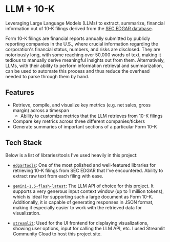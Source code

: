 # LLM + 10-K

Leveraging Large Language Models (LLMs) to extract, summarize, financial
information out of 10-K filings derived from the
[SEC EDGAR database](https://www.sec.gov/edgar/search-and-access).

Form 10-K filings are financial reports annually submitted by publicly
reporting companies in the U.S., where crucial information regarding the
corporation's financial status, numbers, and risks are disclosed. They are
notoriously long, with some reaching over 50,000 words of text, making it
tedious to manually derive meaningful insights out from them. Alternatively,
LLMs, with their ability to perform information retrieval and summarization,
can be used to automate this process and thus reduce the overhead needed to
parse through them by hand.

## Features

- Retrieve, compile, and visualize key metrics (e.g. net sales, gross margin)
  across a timespan
  - Ability to customize metrics that the LLM retrieves from 10-K filings
- Compare key metrics across three different companies/tickers
- Generate summaries of important sections of a particular Form 10-K

## Tech Stack

Below is a list of libraries/tools I've used heavily in this project:

- [`edgartools`](https://github.com/dgunning/edgartools): One of the most
  polished and well-featured libraries for retrieving 10-K filings from SEC EDGAR
  that I've encountered. Ability to extract raw text from each filing with
  ease.

- [`gemini-1.5-flash-latest`](https://ai.google.dev/gemini-api): The LLM API of
  choice for this project. It supports a very generous input context window (up
  to 1 million tokens), which is ideal for supporting such a large document as
  Form 10-K. Additionally, it is capable of generating responses in JSON format,
  making it especially easier to work with the retrieved data for visualization.

- [`streamlit`](https://github.com/streamlit/streamlit): Used for the UI
  frontend for displaying visualizations, showing user options, input for calling
  the LLM API, etc. I used Streamlit Community Cloud to host this project site.

